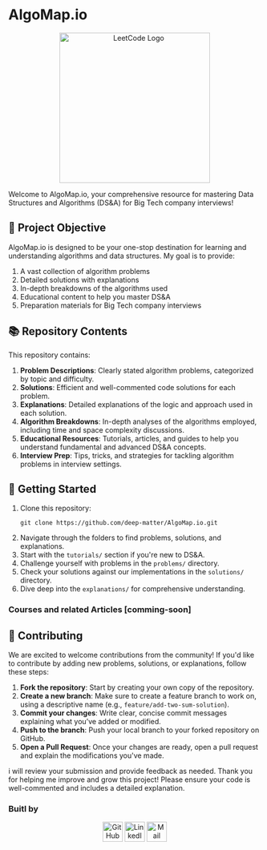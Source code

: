 # AlgoMap.io

<p align="center">
  <a href="https://leetcode.com" target="_blank">
    <img src="https://assets.leetcode.com/static_assets/public/icons/favicon-192x192.png" alt="LeetCode Logo" width="300" height="300">
  </a>
</p>

Welcome to AlgoMap.io, your comprehensive resource for mastering Data Structures and Algorithms (DS&A) for Big Tech company interviews!

## 🎯 Project Objective

AlgoMap.io is designed to be your one-stop destination for learning and understanding algorithms and data structures. My goal is to provide:

1. A vast collection of algorithm problems
2. Detailed solutions with explanations
3. In-depth breakdowns of the algorithms used
4. Educational content to help you master DS&A
5. Preparation materials for Big Tech company interviews

## 📚 Repository Contents

This repository contains:

1. **Problem Descriptions**: Clearly stated algorithm problems, categorized by topic and difficulty.
2. **Solutions**: Efficient and well-commented code solutions for each problem.
3. **Explanations**: Detailed explanations of the logic and approach used in each solution.
4. **Algorithm Breakdowns**: In-depth analyses of the algorithms employed, including time and space complexity discussions.
5. **Educational Resources**: Tutorials, articles, and guides to help you understand fundamental and advanced DS&A concepts.
6. **Interview Prep**: Tips, tricks, and strategies for tackling algorithm problems in interview settings.


## 🚀 Getting Started

1. Clone this repository:
   ```
   git clone https://github.com/deep-matter/AlgoMap.io.git
   ```
2. Navigate through the folders to find problems, solutions, and explanations.
3. Start with the `tutorials/` section if you're new to DS&A.
4. Challenge yourself with problems in the `problems/` directory.
5. Check your solutions against our implementations in the `solutions/` directory.
6. Dive deep into the `explanations/` for comprehensive understanding.


### Courses and related  Articles [comming-soon]

## 🤝 Contributing

We are excited to welcome contributions from the community! If you'd like to contribute by adding new problems, solutions, or explanations, follow these steps:

1. **Fork the repository**: Start by creating your own copy of the repository.
2. **Create a new branch**: Make sure to create a feature branch to work on, using a descriptive name (e.g., `feature/add-two-sum-solution`).
3. **Commit your changes**: Write clear, concise commit messages explaining what you’ve added or modified.
4. **Push to the branch**: Push your local branch to your forked repository on GitHub.
5. **Open a Pull Request**: Once your changes are ready, open a pull request and explain the modifications you've made.

i will review your submission and provide feedback as needed. Thank you for helping me improve and grow this project!
Please ensure your code is well-commented and includes a detailed explanation.


### Buitl by 

<p align="center">
  <a href="https://github.com/deep-matter" class="fancybox" ><img src="https://user-images.githubusercontent.com/63207451/97302854-e484da80-1859-11eb-9374-5b319ca51197.png" title="GitHub" width="40" height="40"></a>
  <a href="https://www.linkedin.com/in/youness-el-brag-b13628203/" class="fancybox" ><img src="https://user-images.githubusercontent.com/63207451/97303444-b2c04380-185a-11eb-8cfc-864c33a64e4b.png" title="LinkedIn" width="40" height="40"></a>
  <a href="mailto:younsselbrag@gmail.com" class="fancybox" ><img src="https://user-images.githubusercontent.com/63207451/97303543-cec3e500-185a-11eb-8adc-c1364e2054a9.png" title="Mail" width="40" height="40"></a>
</p>

